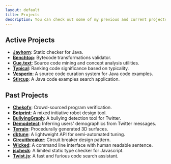 ```yaml
---
layout: default
title: Projects
description: You can check out some of my previous and current projects
---
```


## Active Projects

- [**Jayhorn**](https://github.com/jayhorn/jayhorn): Static checker for Java.
- [**Benchtop**](https://github.com/jayhorn/benchtop): Bytecode transformations validator.
- [**Cue.text**](https://github.com/vesperin/cue.text): Source code mining and concept analysis utilities.
- [**Typical**](https://github.com/vesperin/cue): Ranking code significance based on typicality.
- [**Vesperin**](https://github.com/vesperin): A source code curation system for Java code examples.
- [**Stircup**](https://github.com/vesperin/stircup): A Java code examples search application. 


## Past Projects

- [**Chekofv**](https://github.com/SoftwareIntrospectionLab/chekofv): Crowd-sourced program verification.
- [**Botprint**](https://github.com/AugmentedDesignLab/botprint2): A mixed initiative robot design tool.
- [**BullyingGraph**](#): A bullying detection tool for Twitter.
- [**Demodetect**](https://github.com/hsanchez/demodetect): Inferring users' demographics from Twitter messages.
- [**Terrain**](https://github.com/hsanchez/terrain): Procedurally generated 3D surfaces.
- [**dbtune**](https://github.com/organizations/dbgroup-at-ucsc): A lightweight API for semi-automated tuning.
- [**Circuitbreaker**](https://github.com/hsanchez/circuitbreaker): Circuit breaker design pattern.
- [**Wicked**](#): A command line interface with human readable sentence.
- [**jscheck**](https://github.com/hsanchez/jscheck): A limited static type checker for Javascript.
- [**Twist.js**](https://github.com/hsanchez/twist.js): A fast and furious code search assistant.